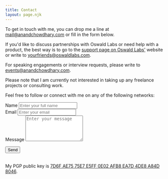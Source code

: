 ```yaml
---
title: Contact
layout: page.njk
---
```


To get in touch with me, you can drop me a line at [mail@anandchowdhary.com](mailto:mail@anandchowdhary.com) or fill in the form below.

If you'd like to discuss partnerships with Oswald Labs or need help with a product, the best way is to go to the [support page on Oswald Labs'](https://oswaldlabs.com/contact) website or write to [yourfriends@oswaldlabs.com](mailto:yourfriends@oswaldlabs.com).

For speaking engagements or interview requests, please write to [events@anandchowdhary.com](mailto:events@anandchowdhary.com).

Please note that I am currently not interested in taking up any freelance projects or consulting work.

Feel free to follow or connect with me on any of the following networks:

<div class="social-links">
	<a href="https://linkedin.com/in/AnandChowdhary" data-balloon="LinkedIn" data-balloon-pos="up"><i title="LinkedIn" class="fab fa-linkedin"></i></a>
	<a href="https://facebook.com/AnandChowdhary" data-balloon="Facebook" data-balloon-pos="up"><i title="Facebook" class="fab fa-facebook"></i></a>
	<a href="https://github.com/AnandChowdhary" data-balloon="GitHub" data-balloon-pos="up"><i title="GitHub" class="fab fa-github"></i></a>
	<a href="https://instagram.com/anandchowdhary" data-balloon="Instagram" data-balloon-pos="up"><i title="Instagram" class="fab fa-instagram"></i></a>
	<a href="https://twitter.com/AnandChowdhary" data-balloon="Twitter" data-balloon-pos="up"><i title="Twitter" class="fab fa-twitter"></i></a>
	<a href="https://medium.com/@AnandChowdhary" data-balloon="Medium" data-balloon-pos="up"><i title="Medium" class="fab fa-medium"></i></a>
	<a href="https://dribbble.com/anandchowdhary" data-balloon="Dribbble" data-balloon-pos="up"><i title="Dribbble" class="fab fa-dribbble"></i></a>
	<a href="https://quora.com/Anand-Chowdhary" data-balloon="Quora" data-balloon-pos="up"><i title="Quora" class="fab fa-quora"></i></a>
	<a href="https://angel.co/anand-chowdhary" data-balloon="Angellist" data-balloon-pos="up"><i title="Angellist" class="fab fa-angellist"></i></a>
</div>

<form action="https://formspree.io/mail@anandchowdhary.com" method="post">
<div><label for="name">Name</label>
<input id="name" name="name" type="text" placeholder="Enter your full name" required></div>
<div><label for="email">Email</label>
<input id="email" name="_replyto" type="email" placeholder="Enter your email" required></div>
<div><label for="message">Message</label>
<textarea rows="5" id="message" name="message" placeholder="Enter your message" required></textarea></div>
<p><button type="submit">Send</button>
</form>
<p style="margin-top: 2rem">My PGP public key is <a href="/files/public-key.asc" target="_blank">7D6F AE75 75E7 E5FF 0E02 AFB8 EA7D 4DE8 A84D 8046</a>.</p>
<link rel="stylesheet" href="https://use.fontawesome.com/releases/v5.0.13/css/brands.css" integrity="sha384-VGCZwiSnlHXYDojsRqeMn3IVvdzTx5JEuHgqZ3bYLCLUBV8rvihHApoA1Aso2TZA" crossorigin="anonymous">
<link rel="stylesheet" href="https://use.fontawesome.com/releases/v5.0.13/css/fontawesome.css" integrity="sha384-GVa9GOgVQgOk+TNYXu7S/InPTfSDTtBalSgkgqQ7sCik56N9ztlkoTr2f/T44oKV" crossorigin="anonymous">

